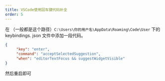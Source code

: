 ```yaml
---
title: VSCode使用回车键代码补全
order: 5
---
```


在 （一般都是这个路径）`C:\Users\你的用户名\AppData\Roaming\Code\User` 下的 keybindings. json 文件中添加一段代码。

```json
{ 
     "key": "enter", 
     "command": "acceptSelectedSuggestion",
     "when": "editorTextFocus && suggestWidgetVisible" 
}    
```

然后重启即可